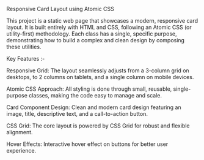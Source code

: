 Responsive Card Layout using Atomic CSS

This project is a static web page that showcases a modern, responsive card layout. It is built entirely with HTML and CSS, following an Atomic CSS (or utility-first) methodology. Each class has a single, specific purpose, demonstrating how to build a complex and clean design by composing these utilities.


Key Features :-

Responsive Grid: The layout seamlessly adjusts from a 3-column grid on desktops, to 2 columns on tablets, and a single column on mobile devices.

Atomic CSS Approach: All styling is done through small, reusable, single-purpose classes, making the code easy to manage and scale.

Card Component Design: Clean and modern card design featuring an image, title, descriptive text, and a call-to-action button.

CSS Grid: The core layout is powered by CSS Grid for robust and flexible alignment.

Hover Effects: Interactive hover effect on buttons for better user experience.
